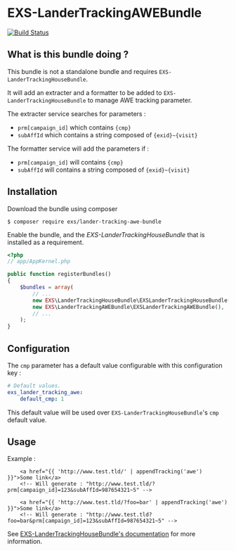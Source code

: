 # EXS-LanderTrackingAWEBundle

[![Build Status](https://travis-ci.org/ExSituMarketing/EXS-LanderTrackingAWEBundle.svg)](https://travis-ci.org/ExSituMarketing/EXS-LanderTrackingAWEBundle)

## What is this bundle doing ?

This bundle is not a standalone bundle and requires `EXS-LanderTrackingHouseBundle`.

It will add an extracter and a formatter to be added to `EXS-LanderTrackingHouseBundle` to manage AWE tracking parameter.

The extracter service searches for parameters :
- `prm[campaign_id]` which contains `{cmp}`
- `subAffId` which contains a string composed of `{exid}~{visit}`

The formatter service will add the parameters if  :
- `prm[campaign_id]` will contains `{cmp}`
- `subAffId` will contains a string composed of `{exid}~{visit}`

## Installation

Download the bundle using composer

```
$ composer require exs/lander-tracking-awe-bundle
```

Enable the bundle, and the _EXS-LanderTrackingHouseBundle_ that is installed as a requirement.

```php
<?php
// app/AppKernel.php

public function registerBundles()
{
    $bundles = array(
        // ...
        new EXS\LanderTrackingHouseBundle\EXSLanderTrackingHouseBundle(),
        new EXS\LanderTrackingAWEBundle\EXSLanderTrackingAWEBundle(),
        // ...
    );
}
```

## Configuration

The `cmp` parameter has a default value configurable with this configuration key : 

```yml
# Default values.
exs_lander_tracking_awe:
    default_cmp: 1
```

This default value will be used over `EXS-LanderTrackingHouseBundle`'s `cmp` default value.

## Usage

Example :
```twig
    <a href="{{ 'http://www.test.tld/' | appendTracking('awe') }}">Some link</a>
    <!-- Will generate : "http://www.test.tld/?prm[campaign_id]=123&subAffId=987654321~5" -->
    
    <a href="{{ 'http://www.test.tld/?foo=bar' | appendTracking('awe') }}">Some link</a>
    <!-- Will generate : "http://www.test.tld?foo=bar&prm[campaign_id]=123&subAffId=987654321~5" -->
```

See [EXS-LanderTrackingHouseBundle's documentation](https://github.com/ExSituMarketing/EXS-LanderTrackingHouseBundle/blob/master/README.md) for more information.
